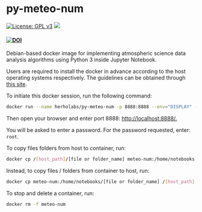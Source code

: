 # py-meteo-num

[![License: GPL v3](https://img.shields.io/badge/License-GPLv3-blue.svg)](https://www.gnu.org/licenses/gpl-3.0) [![](https://images.microbadger.com/badges/version/herholabs/py-meteo-num.svg)](https://microbadger.com/images/herholabs/py-meteo-num "Get your own version badge on microbadger.com") 

#### [![DOI](https://zenodo.org/badge/267724851.svg)](https://zenodo.org/badge/latestdoi/267724851)

Debian-based docker image for implementing atmospheric science data analysis algorithms using Python 3 inside Jupyter Notebook.

Users are required to install the docker in advance according to the host operating systems respectively. The guidelines can be obtained through [this site](https://docs.docker.com/engine/install/).

To initiate this docker session, run the following command:

```bash
docker run --name herholabs/py-meteo-num -p 8888:8888 --env="DISPLAY" -v "${PWD/notebooks:/home/debian/notebooks}" -d meteo-num  
```

Then open your browser and enter port 8888: <a href="http://localhost:8888/" target="_blank">http://localhost:8888/.</a>

You will be asked to enter a password. For the password requested, enter: `root`.

To copy files folders from host to container, run:

```bash
docker cp /[host_path]/[file or folder_name] meteo-num:/home/notebooks
```

Instead, to copy files / folders from container to host, run:

```bash
docker cp meteo-num:/home/notebooks/[file or folder_name] /[host_path] 
```

To stop and delete a container, run:

```bash
docker rm -f meteo-num  
```

